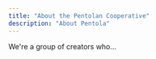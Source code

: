 ```yaml
---
title: "About the Pentolan Cooperative"
description: "About Pentola"
---
```


We're a group of creators who...
